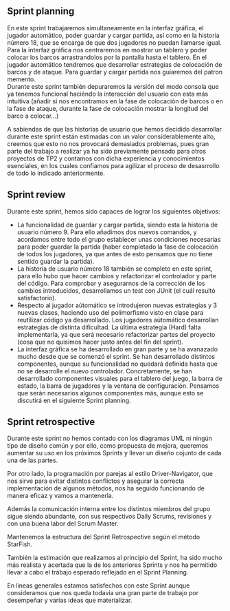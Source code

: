 ## Sprint planning

En este sprint trabajaremos simultaneamente en la interfaz gráfica, el jugador automático, poder guardar y cargar partida, así como en la historia número 18, que se encarga de que dos jugadores no puedan llamarse igual. Para la interfaz gráfica nos centraremos en mostrar un tablero y poder colocar los barcos arrastrandolos por la pantalla hasta el tablero. En el jugador automático tendremos que desarrollar estrategias de colocación de barcos y de ataque. Para guardar y cargar partida nos guiaremos del patron memento.  
Durante este sprint también depuraremos la versión del modo consola que ya tenemos funcional haciéndo la interacción del usuario con esta más intuitiva (añadir si nos encontramos en la fase de colocación de barcos o en la fase de ataque, durante la fase de colocación mostrar la longitud del barco a colocar...)

A sabiendas de que las historias de usuario que hemos decidido desarrollar durante este sprint están estimadas con un valor considerablemente alto, creemos que esto no nos provocará demasiados problemas, pues gran parte del trabajo a realizar ya ha sido previamente pensado para otros proyectos de TP2 y contamos con dicha experiencia y conocimientos esenciales, en los cuales confiamos para agilizar el proceso de desasrrollo de todo lo indicado anteriormente. 

## Sprint review

Durante este sprint, hemos sido capaces de lograr los siguientes objetivos:
  - La funcionalidad de guardar y cargar partida, siendo esta la historia de usuario número 9. Para ello añadimos dos nuevos comandos, y acordamos entre todo el grupo establecer unas condiciones necesarias para poder guardar la partida (haber completado la fase de colocación de todos los jugadores, ya que antes de esto pensamos que no tiene sentido guardar la partida).
  - La historia de usuario número 18 también se completo en este sprint, para ello hubo que hacer cambios y refactorizar el controlador y parte del código. Para comprobar y asegurarnos de la corrección de los cambios introducidos, desarrollamos un test con JUnit (el cuál resultó satisfactorio).
  - Respecto al jugador aútomático se introdujeron nuevas estrategias y 3 nuevas clases, haciendo uso del polimorfismo visto en clase para reutilizar código ya desarrollado. Los jugadores aútomático desarrollan estrategias de distinta dificultad. La última estrategia (Hard) falta implementarla, ya que será necesario refactorizar partes del proyecto (cosa que no quisimos hacer justo antes del fin del sprint).
  - La interfaz gráfica se ha desarrollado en gran parte y se ha avanazado mucho desde que se comenzó el sprint. Se han desarrollado distintos componentes, aunque su funcionalidad no quedará definida hasta que no se desarrolle el nuevo controlador. Concretamente, se han desarrollado componentes visuales para el tablero del juego, la barra de estado,  la barra de jugadores y la ventana de configuración. Pensamos que serán necesarios algunos componentes más, aunque esto se discutirá en el siguiente Sprint planning.


## Sprint retrospective

Durante este sprint no hemos contado con los diagramas UML ni ningún tipo de diseño común y por ello, como propuesta de mejora, queremos aumentar su uso en los próximos Sprints y llevar un diseño cojunto de cada una de las partes.

Por otro lado, la programación por parejas al estilo Driver-Navigator, que nos sirve para evitar distintos conflictos y asegurar la correcta implementación de algunos métodos, nos ha seguido funcionando de manera eficaz y vamos a mantenerla.

Además la comunicación interna entre los distintos miembros del grupo sigue siendo abundante, con sus respectivos Daily Scrums, revisiones y con una buena labor del Scrum Master.

Mantenemos la estructura del Sprint Retrospective según el método StarFish.

También la estimación que realizamos al principio del Sprint, ha sido mucho más realista y acertada que la de los anteriores Sprints y nos ha permitido llevar a cabo el trabajo esperado reflejado en el Sprint Planning.

En lineas generales estamos satisfechos con este Sprint aunque consideramos que nos queda todavía una gran parte de trabajo por desempeñar y varias ideas que materializar.
